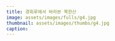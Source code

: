 ```yaml
---
title: 경회루에서 바라본 북한산
image: assets/images/fulls/g4.jpg
thumbnail: assets/images/thumbs/g4.jpg
caption:
---
```

